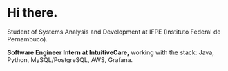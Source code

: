 # Hi there.
Student of Systems Analysis and Development at IFPE (Instituto Federal de Pernambuco).

**Software Engineer Intern at IntuitiveCare,** working with the stack: Java, Python, MySQL/PostgreSQL, AWS, Grafana.



